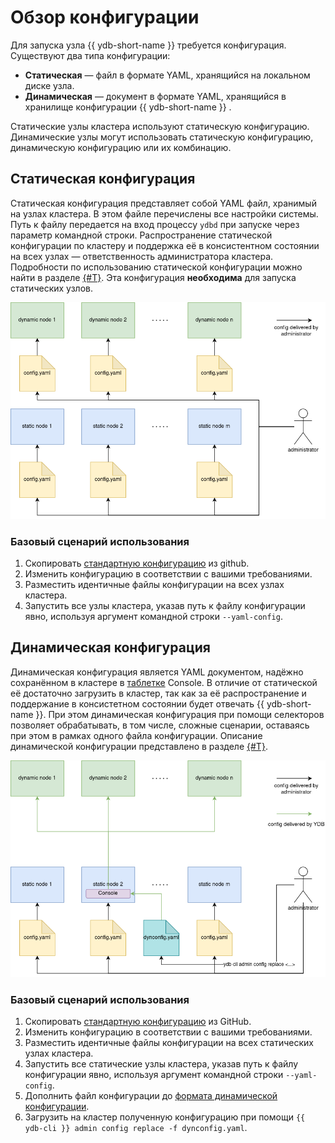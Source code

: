 # Обзор конфигурации

Для запуска узла {{ ydb-short-name }} требуется конфигурация. Существуют два типа конфигурации:

* **Статическая** — файл в формате YAML, хранящийся на локальном диске узла.
* **Динамическая** — документ в формате YAML, хранящийся в хранилище конфигурации {{ ydb-short-name }} .

Статические узлы кластера используют статическую конфигурацию. Динамические узлы могут использовать статическую конфигурацию, динамическую конфигурацию или их комбинацию.

## Статическая конфигурация

Статическая конфигурация представляет собой YAML файл, хранимый на узлах кластера. В этом файле перечислены все настройки системы. Путь к файлу передается на вход процессу `ydbd` при запуске через параметр командной строки. Распространение статической конфигурации по кластеру и поддержка её в консистентном состоянии на всех узлах — ответственность администратора кластера. Подробности по использованию статической конфигурации можно найти в разделе [{#T}](../../deploy/configuration/config.md). Эта конфигурация **необходима** для запуска статических узлов.

![data tab](_assets/config-chart-1.png "static configs")

### Базовый сценарий использования

1. Скопировать [стандартную конфигурацию](https://github.com/ydb-platform/ydb/tree/main/ydb/deploy/yaml_config_examples/) из github.
2. Изменить конфигурацию в соответствии с вашими требованиями.
3. Разместить идентичные файлы конфигурации на всех узлах кластера.
4. Запустить все узлы кластера, указав путь к файлу конфигурации явно, используя аргумент командной строки `--yaml-config`.

## Динамическая конфигурация

Динамическая конфигурация является YAML документом, надёжно сохранённом в кластере в [таблетке](../../concepts/cluster/common_scheme_ydb.md#tablets) Console. В отличие от статической её достаточно загрузить в кластер, так как за её распространение и поддержание в консистетном состоянии будет отвечать {{ ydb-short-name }}. При этом динамическая конфигурация при помощи селекторов позволяет обрабатывать, в том числе, сложные сценарии, оставаясь при этом в рамках одного файла конфигурации. Описание динамической конфигурации представлено в разделе [{#T}](./dynamic-config.md).

![data tab](_assets/config-chart-2.png "static and dynamic configs")

### Базовый сценарий использования

1. Скопировать [стандартную конфигурацию](https://github.com/ydb-platform/ydb/tree/main/ydb/deploy/yaml_config_examples/) из GitHub.
2. Изменить конфигурацию в соответствии с вашими требованиями.
3. Разместить идентичные файлы конфигурации на всех статических узлах кластера.
4. Запустить все статические узлы кластера, указав путь к файлу конфигурации явно, используя аргумент командной строки `--yaml-config`.
5. Дополнить файл конфигурации до [формата динамической конфигурации](./dynamic-config.md#example).
6. Загрузить на кластер полученную конфигурацию при помощи `{{ ydb-cli }} admin config replace -f dynconfig.yaml`.
